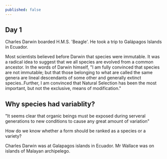 ```yaml
---
published: false
---
```

## Day 1

Charles Darwin boarded H.M.S. 'Beagle'. He took a trip to Galápagos Islands in Ecuador.

Most scientists believed before Darwin that species were immutable. It was a radical idea to suggest that we all species are evolved from a common ancestor. In the words of Darwin himself, 
"I am fully convinced that species are not immutable; but that those belonging to what are called the same genera are lineal descendants of some other and generally extinct species..Further, I am convinced that Natural Selection has been the most important, but not the exclusive, means of modification." 

## Why species had variablity? 

"It seems clear that organic beings must be exposed during serveral generations to new conditions to cause any great amount of variation"

How do we know whether a form should be ranked as a species or a variety? 

Charles Darwin was at Galapagos islands in Ecuador. Mr Wallace was on islands of Malayan archipelego. 